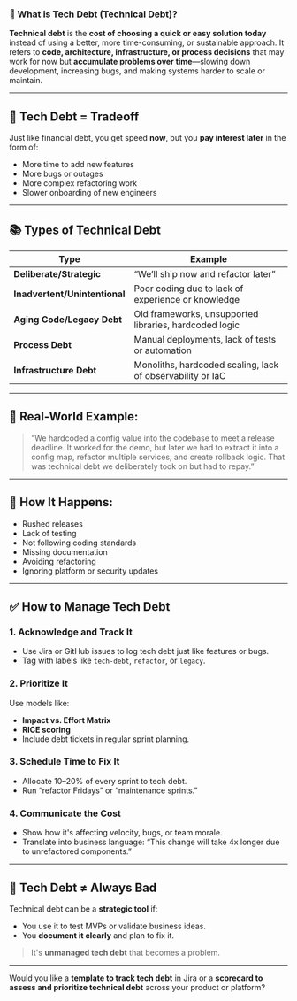 ### 🧾 What is **Tech Debt** (Technical Debt)?

**Technical debt** is the **cost of choosing a quick or easy solution today** instead of using a better, more time-consuming, or sustainable approach. It refers to **code, architecture, infrastructure, or process decisions** that may work for now but **accumulate problems over time**—slowing down development, increasing bugs, and making systems harder to scale or maintain.

---

## 🧠 Tech Debt = Tradeoff

Just like financial debt, you get speed **now**, but you **pay interest later** in the form of:

* More time to add new features
* More bugs or outages
* More complex refactoring work
* Slower onboarding of new engineers

---

## 📚 Types of Technical Debt

| Type                          | Example                                                    |
| ----------------------------- | ---------------------------------------------------------- |
| **Deliberate/Strategic**      | “We’ll ship now and refactor later”                        |
| **Inadvertent/Unintentional** | Poor coding due to lack of experience or knowledge         |
| **Aging Code/Legacy Debt**    | Old frameworks, unsupported libraries, hardcoded logic     |
| **Process Debt**              | Manual deployments, lack of tests or automation            |
| **Infrastructure Debt**       | Monoliths, hardcoded scaling, lack of observability or IaC |

---

## 💬 Real-World Example:

> “We hardcoded a config value into the codebase to meet a release deadline. It worked for the demo, but later we had to extract it into a config map, refactor multiple services, and create rollback logic. That was technical debt we deliberately took on but had to repay.”

---

## 🔄 How It Happens:

* Rushed releases
* Lack of testing
* Not following coding standards
* Missing documentation
* Avoiding refactoring
* Ignoring platform or security updates

---

## ✅ How to Manage Tech Debt

### 1. **Acknowledge and Track It**

* Use Jira or GitHub issues to log tech debt just like features or bugs.
* Tag with labels like `tech-debt`, `refactor`, or `legacy`.

### 2. **Prioritize It**

Use models like:

* **Impact vs. Effort Matrix**
* **RICE scoring**
* Include debt tickets in regular sprint planning.

### 3. **Schedule Time to Fix It**

* Allocate 10–20% of every sprint to tech debt.
* Run “refactor Fridays” or “maintenance sprints.”

### 4. **Communicate the Cost**

* Show how it's affecting velocity, bugs, or team morale.
* Translate into business language: “This change will take 4x longer due to unrefactored components.”

---

## 🔧 Tech Debt ≠ Always Bad

Technical debt can be a **strategic tool** if:

* You use it to test MVPs or validate business ideas.
* You **document it clearly** and plan to fix it.

> It's **unmanaged tech debt** that becomes a problem.

---

Would you like a **template to track tech debt** in Jira or a **scorecard to assess and prioritize technical debt** across your product or platform?
